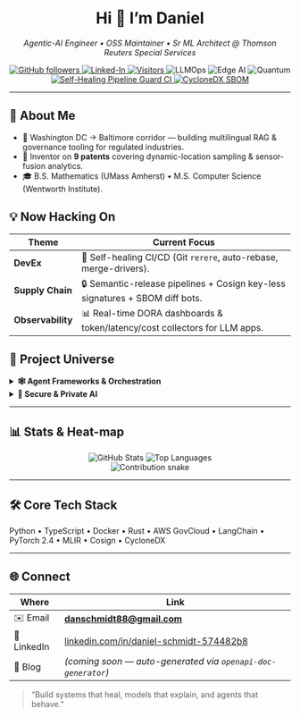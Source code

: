 <h1 align="center">Hi&nbsp;👋&nbsp;I’m Daniel</h1>

<p align="center"><em>
Agentic-AI Engineer • OSS Maintainer • Sr ML Architect @ Thomson Reuters Special Services
</em></p>

<p align="center">
  <!-- social & status -->
  <a href="https://github.com/danieleschmidt">
    <img alt="GitHub followers" src="https://img.shields.io/github/followers/danieleschmidt?label=Follow&style=social">
  </a>
  <a href="https://linkedin.com/in/daniel-schmidt-574482b8">
    <img alt="Linked-In" src="https://img.shields.io/badge/LinkedIn-blue?logo=linkedin">
  </a>
  <a href="https://visitor-badge.laobi.icu/badge?page_id=danieleschmidt">
    <img alt="Visitors" src="https://visitor-badge.laobi.icu/badge?page_id=danieleschmidt">
  </a>
  <!-- domain tags -->
  <img alt="LLMOps"  src="https://img.shields.io/badge/LLMOps-blueviolet">
  <img alt="Edge AI"  src="https://img.shields.io/badge/Edge%20AI-2aa198">
  <img alt="Quantum" src="https://img.shields.io/badge/Quantum-6c71c4">
  <!-- live pipeline badge -->
  <a href="https://github.com/danieleschmidt/self-healing-pipeline-guard/actions/workflows/ci.yml">
    <img alt="Self-Healing Pipeline Guard CI" src="https://img.shields.io/github/actions/workflow/status/danieleschmidt/self-healing-pipeline-guard/ci.yml?branch=main&label=CI%20%26%20CD">
  </a>
  <!-- SBOM -->
  <a href="docs/sbom/latest.json">
    <img alt="CycloneDX SBOM" src="https://img.shields.io/badge/SBOM-CycloneDX-0078d6">
  </a>
</p>

---

## 🚀 About Me
- 📍 Washington DC → Baltimore corridor — building multilingual RAG & governance tooling for regulated industries.  
- 🔬 Inventor on **9 patents** covering dynamic-location sampling & sensor-fusion analytics.  
- 🎓 B.S. Mathematics (UMass Amherst) • M.S. Computer Science (Wentworth Institute).

## 💡 Now Hacking On
| Theme | Current Focus |
|-------|---------------|
| **DevEx** | 💚 Self-healing CI/CD (Git `rerere`, auto-rebase, merge-drivers). |
| **Supply Chain** | 🔒 Semantic-release pipelines + Cosign key-less signatures + SBOM diff bots. |
| **Observability** | 📊 Real-time DORA dashboards & token/latency/cost collectors for LLM apps. |

## 🦾 Project Universe

<details>
<summary><b>🕸️ Agent Frameworks & Orchestration</b></summary>

| Repo | Stars | What it does |
|------|:----:|-------------|
| [agentic-dev-orchestrator](https://github.com/danieleschmidt/agentic-dev-orchestrator) | <img alt="Stars" src="https://img.shields.io/github/stars/danieleschmidt/agentic-dev-orchestrator?style=social"> | WSJF-ranked backlog → AutoGen / CrewAI multi-agent CI. |
| [agent-mesh-federated-runtime](https://github.com/danieleschmidt/agent-mesh-federated-runtime) | <img alt="Stars" src="https://img.shields.io/github/stars/danieleschmidt/agent-mesh-federated-runtime?style=social"> | P2P runtime for 10 K agents, Byzantine fault tolerance. |
| [async-toolformer-orchestrator](https://github.com/danieleschmidt/async-toolformer-orchestrator) | <img alt="Stars" src="https://img.shields.io/github/stars/danieleschmidt/async-toolformer-orchestrator?style=social"> | Parallel tool-calling for GPT-4o’s 5× API. |
| [reflexion-agent-boilerplate](https://github.com/danieleschmidt/reflexion-agent-boilerplate) | <img alt="Stars" src="https://img.shields.io/github/stars/danieleschmidt/reflexion-agent-boilerplate?style=social"> | Drop-in self-reflection loop for any LLM. |

</details>

<details>
<summary><b>🔐 Secure & Private AI</b></summary>

| Repo | Stars | Highlight |
|------|:----:|-----------|
| [homomorphic-llm-proxy](https://github.com/danieleschmidt/homomorphic-llm-proxy) | <img alt="Stars" src="https://img.shields.io/github/stars/danieleschmidt/homomorphic-llm-proxy?style=social"> | GPU-accelerated FHE gateway for private inference. |
| [secure-mpc-transformer-infer](https://github.com/danieleschmidt/secure-mpc-transformer-infer) | <img alt="Stars" src="https://img.shields.io/github/stars/danieleschmidt/secure-mpc-transformer-infer?style=social"> | Non-interactive MPC BERT in seconds. |
| [privacy-preserving-agent-finetuner](https://github.com/danieleschmidt/privacy-preserving-agent-finetuner) | <img alt="Stars" src="https://img.shields.io/github/stars/danieleschmidt/privacy-preserving-agent-finetuner?style=social"> | DP fine-tuning with accountant & audit log. |
| [rlhf-audit-trail](https://github.com/danieleschmidt/rlhf-audit-trail) | <img alt="Stars" src="https://img.shields.io/github/stars/danieleschmidt/rlhf-audit-trail?style=social"> | Immutable provenance for RLHF pipelines. |

</details>

<!---- repeat other <details> sections as above –- retention-friendly-->

---

## 📊 Stats & Heat-map

<p align="center">
  <img alt="GitHub Stats" src="https://github-readme-stats.vercel.app/api?username=danieleschmidt&show_icons=true&theme=tokyonight">
  <img alt="Top Languages" src="https://github-readme-stats.vercel.app/api/top-langs/?username=danieleschmidt&layout=compact&hide=Jupyter%20Notebook">
  <br/>
  <img alt="Contribution snake" src="https://raw.githubusercontent.com/danieleschmidt/danieleschmidt/output/github-contribution-grid-snake-dark.svg">
</p>

---

## 🛠 Core Tech Stack
Python • TypeScript • Docker • Rust • AWS GovCloud • LangChain • PyTorch 2.4 • MLIR • Cosign • CycloneDX  

---

## 🌐 Connect

| Where | Link |
|-------|------|
| ✉️ Email | **danschmidt88@gmail.com** |
| 💼 LinkedIn | [linkedin.com/in/daniel-schmidt-574482b8](https://linkedin.com/in/daniel-schmidt-574482b8) |
| 📝 Blog | *(coming soon — auto-generated via `openapi-doc-generator`)* |

> “Build systems that heal, models that explain, and agents that behave.”
